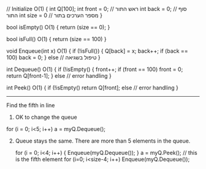 
// Initialize		O(1)
{
	int Q[100];
	int front = 0;           // ראש התור
	int back = 0;	// סוף התור
	int size = 0	// מספר הערכים בתור
}

bool isEmpty()		O(1)
{
	return (size == 0);	
}

bool isFull()		O(1)
{
	return (size == 100)
}

void Enqueue(int x)		O(1)
{
       if (!isFull()) {
	Q[back] = x;
	back++;
	if (back == 100)
	     back = 0;
        }
        else // טיפול בשגיאה
}

int Dequeue()		O(1)
{
       if (!isEmpty()  {
	front++;
	if (front == 100)
	     front = 0;
	return Q[front-1];
        }
        else // error handling
}

int Peek()			O(1)
{
        if (!isEmpty()
	return Q[front];
        else // error handling
}


---------


Find the fifth in line
1. OK to change the queue

for (i = 0; i<5; i++)
	a = myQ.Dequeue();


2. Queue stays the same. There are more than 5 elements in the queue. 
	
	for (i = 0; i<4; i++)
	{
		Enqueue(myQ.Dequeue());
	}
	a = myQ.Peek();    // this is the fifth element
	for (i=0; i<size-4; i++)
		Enqueue(myQ.Dequeue());
		
	